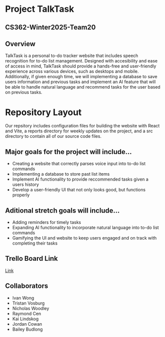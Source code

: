 # Project TalkTask
## CS362-Winter2025-Team20

## Overview
TalkTask is a personal to-do tracker website that includes speech recognition for to-do list management.
Designed with accesibility and ease of access in mind, TalkTask should provide a hands-free and user-friendly
experience across various devices, such as desktops and mobile. Additionally, if given enough time, we will
implementing a database to save users information and previous tasks and implement an AI feature that will
be able to handle natural language and recommend tasks for the user based on previous tasks.

# Repository Layout
Our repsitory includes configuration files for building the website with React and Vite, a reports directory
for weekly updates on the project, and a src directory to contain all of our source code files.

## Major goals for the project will include... 
* Creating a website that correctly parses voice input into to-do list commands
* Implementing a database to store past list items
* Implement AI functionality to provide reccommended tasks given a users history
* Develop a user-friendly UI that not only looks good, but functions properly

## Aditional stretch goals will include...
* Adding reminders for timely tasks
* Expanding AI functionality to incorporate natural language into to-do list commands
* Gamifying the UI and website to keep users engaged and on track with completing their tasks

## Trello Board Link
[Link](https://trello.com/b/5mxdUfv6/pt20talktask?utm_source=eval-email&utm_medium=email&utm_campaign=board-invite)

## Collaborators
- Ivan Wong
- Tristan Vosburg
- Nicholas Woodley
- Raymond Cen
- Kai Lindskog
- Jordan Cowan
- Bailey Budlong
